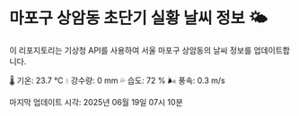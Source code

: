 
# 마포구 상암동 초단기 실황 날씨 정보 🌤️

이 리포지토리는 기상청 API를 사용하여 서울 마포구 상암동의 날씨 정보를 업데이트합니다. 

🌡️ 기온: 23.7 ℃
💧 강수량: 0 mm
💦 습도: 72 %
🌬️ 풍속: 0.3 m/s

마지막 업데이트 시각: 2025년 06월 19일 07시 10분    
